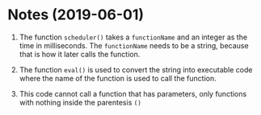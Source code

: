 # Notes (2019-06-01)

1.  The function ```scheduler()``` takes a ```functionName``` and an integer as the time in milliseconds. The ```functionName``` needs to be a string, because that is how it later calls the function.

2.  The function ```eval()``` is used to convert the string into executable code where the name of the function is used to call the function.

3.  This code cannot call a function that has parameters, only functions with nothing inside the parentesis ```()```
